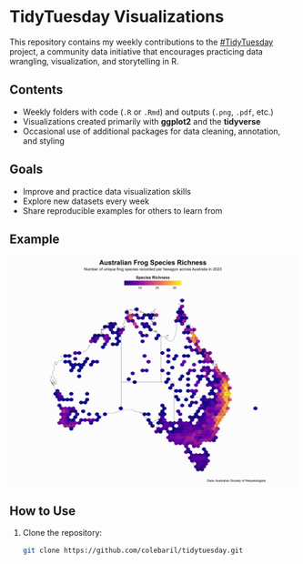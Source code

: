 # TidyTuesday Visualizations

This repository contains my weekly contributions to the [#TidyTuesday](https://github.com/rfordatascience/tidytuesday) project, a community data initiative that encourages practicing data wrangling, visualization, and storytelling in R.

## Contents
- Weekly folders with code (`.R` or `.Rmd`) and outputs (`.png`, `.pdf`, etc.)
- Visualizations created primarily with **ggplot2** and the **tidyverse**
- Occasional use of additional packages for data cleaning, annotation, and styling

## Goals
- Improve and practice data visualization skills
- Explore new datasets every week
- Share reproducible examples for others to learn from

## Example
![Example Plot](https://github.com/colebaril/tidytuesday/blob/main/2025-09-02%20-%20Australian%20Frogs/ustralian%20Frog%20Species%20Richness.png) <!-- Replace with one of your plots -->

## How to Use
1. Clone the repository:
   ```bash
   git clone https://github.com/colebaril/tidytuesday.git

